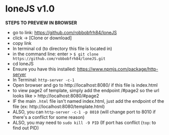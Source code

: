 # loneJS v1.0

**STEPS TO PREVIEW IN BROWSER**
- go to link: https://github.com/robbobfrh84/loneJS
- click -> [Clone or download]
- copy link
- In terminal cd (to directory this file is located in)
- in the command line: enter > `$ git clone https://github.com/robbobfrh84/loneJS.git`
- cd loneJS
- Ensure you have this installed: https://www.npmjs.com/package/http-server
- In Terminal: `http-server -c-1`
- Open browser and go to http://localhost:8080/ if this file is index.html
- to view page2 of template, simply add the endpoint /#page2 so the url looks like > http://localhost:8080/#page2
- IF the main `.html` file isn't named index.html, just add the endpoint of the file (ex: http://localhost:8080/template.html)
- ALSO, you can `http-server -c-1 -p 8010` (will change port to 8010 if there's a conflict for some reason)
- ALSO, you may need to `sudo kill -9 PID` (If port has conflict (`top`: to find out PID)
